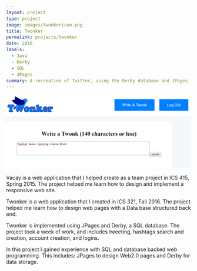 ```yaml
---
layout: project
type: project
image: images/twonkericon.png
title: Twonker
permalink: projects/twonker
date: 2016
labels:
  - Java
  - Derby
  - SQL
  - JPages
summary: A recreation of Twitter, using the Derby database and JPages.
---
```


<img class="ui large rounded image center floated" src="../images/twonker1.png">

Vacay is a web application that I helped create as a team project in ICS 415, Spring 2015. The project helped me learn how to design and implement a responsive web site.

Twonker is a web application that I created in ICS 321, Fall 2016. The project helped me learn how to design web pages with a Data base structured back end. 

Twonker is implemented using JPages and Derby, a SQL database. The project took a week of work, and includes tweeting, hashtags search and creation, account creation, and logins.

In this project I gained experience with SQL and database backed web programming. This includes: JPages to design Web2.0 pages and Derby for data storage.
